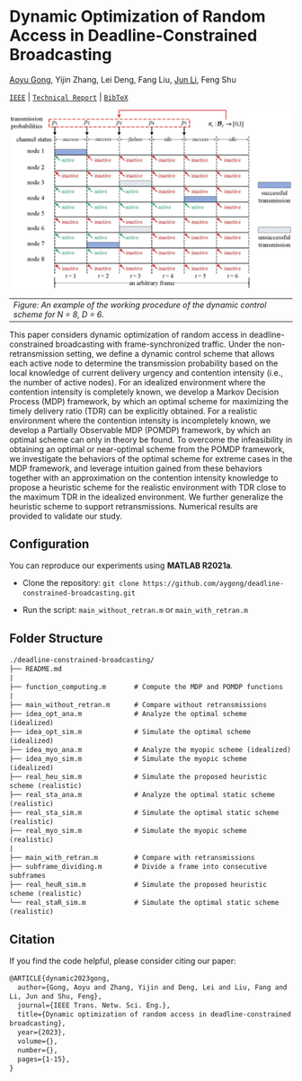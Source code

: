 # Dynamic Optimization of Random Access in Deadline-Constrained Broadcasting

[Aoyu Gong](https://aygong.com/), Yijin Zhang, Lei Deng, Fang Liu, [Jun Li](http://www.deepiiotlab.com/), Feng Shu

[`IEEE`](https://ieeexplore.ieee.org/document/10025558) | [`Technical Report`](https://aygong.com/docu/pomdpbroadcast.pdf) | [`BibTeX`](#Citation)

<div align="center">
<p>
<img src="assets/protocol.jpg" width="500"/>
</p>
</div>
<table>
      <tr><td><em>Figure: An example of the working procedure of the dynamic control scheme for N = 8, D = 6.</em></td></tr>
</table>


This paper considers dynamic optimization of random access in deadline-constrained broadcasting with frame-synchronized traffic. Under the non-retransmission setting, we define a dynamic control scheme that allows each active node to determine the transmission probability based on the local knowledge of current delivery urgency and contention intensity (i.e., the number of active nodes). For an idealized environment where the contention intensity is completely known, we develop a Markov Decision Process (MDP) framework, by which an optimal scheme for maximizing the timely delivery ratio (TDR) can be explicitly obtained. For a realistic environment where the contention intensity is incompletely known, we develop a Partially Observable MDP (POMDP) framework, by which an optimal scheme can only in theory be found. To overcome the infeasibility in obtaining an optimal or near-optimal scheme from the POMDP framework, we investigate the behaviors of the optimal scheme for extreme cases in the MDP framework, and leverage intuition gained from these behaviors together with an approximation on the contention intensity knowledge to propose a heuristic scheme for the realistic environment with TDR close to the maximum TDR in the idealized environment. We further generalize the heuristic scheme to support retransmissions. Numerical results are provided to validate our study.



## Configuration

You can reproduce our experiments using **MATLAB R2021a**.

- Clone the repository: `git clone https://github.com/aygong/deadline-constrained-broadcasting.git`

- Run the script: `main_without_retran.m` or `main_with_retran.m`




## Folder Structure

```
./deadline-constrained-broadcasting/
├── README.md
|
├── function_computing.m       # Compute the MDP and POMDP functions
|
├── main_without_retran.m      # Compare without retransmissions
├── idea_opt_ana.m             # Analyze the optimal scheme (idealized)
├── idea_opt_sim.m             # Simulate the optimal scheme (idealized)
├── idea_myo_ana.m             # Analyze the myopic scheme (idealized)
├── idea_myo_sim.m             # Simulate the myopic scheme (idealized)
├── real_heu_sim.m             # Simulate the proposed heuristic scheme (realistic)
├── real_sta_ana.m             # Analyze the optimal static scheme (realistic)
├── real_sta_sim.m             # Simulate the optimal static scheme (realistic)
├── real_myo_sim.m             # Simulate the myopic scheme (realistic)
|
├── main_with_retran.m         # Compare with retransmissions
├── subframe_dividing.m        # Divide a frame into consecutive subframes
├── real_heuR_sim.m            # Simulate the proposed heuristic scheme (realistic)
└── real_staR_sim.m            # Simulate the optimal static scheme (realistic)
```



## Citation

If you find the code helpful, please consider citing our paper:

```
@ARTICLE{dynamic2023gong,
  author={Gong, Aoyu and Zhang, Yijin and Deng, Lei and Liu, Fang and Li, Jun and Shu, Feng},
  journal={IEEE Trans. Netw. Sci. Eng.},
  title={Dynamic optimization of random access in deadline-constrained broadcasting},
  year={2023},
  volume={},
  number={},
  pages={1-15},
}
```
